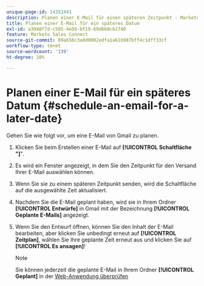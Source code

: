 ```yaml
---
unique-page-id: 14352441
description: Planen einer E-Mail für einen späteren Zeitpunkt - Marketo-Dokumente - Produktdokumentation
title: Planen einer E-Mail für ein späteres Datum
exl-id: a3948f7d-c505-4e56-bf19-69d660c61740
feature: Marketo Sales Connect
source-git-commit: 09a656c3a0d0002edfa1a61b987bff4c1dff33cf
workflow-type: tm+mt
source-wordcount: '139'
ht-degree: 10%

---
```


# Planen einer E-Mail für ein späteres Datum {#schedule-an-email-for-a-later-date}

Gehen Sie wie folgt vor, um eine E-Mail von Gmail zu planen.

1. Klicken Sie beim Erstellen einer E-Mail auf **[!UICONTROL Schaltfläche &quot;]**&quot;.

1. Es wird ein Fenster angezeigt, in dem Sie den Zeitpunkt für den Versand Ihrer E-Mail auswählen können.

1. Wenn Sie sie zu einem späteren Zeitpunkt senden, wird die Schaltfläche auf die ausgewählte Zeit aktualisiert.

1. Nachdem Sie die E-Mail geplant haben, wird sie in Ihrem Ordner **[!UICONTROL Entwürfe]** in Gmail mit der Bezeichnung **[!UICONTROL Geplante E-Mails]** angezeigt.

1. Wenn Sie den Entwurf öffnen, können Sie den Inhalt der E-Mail bearbeiten, aber klicken Sie unbedingt erneut auf **[!UICONTROL Zeitplan]**, wählen Sie Ihre geplante Zeit erneut aus und klicken Sie auf **[!UICONTROL Es ansagen]**!

   >[!NOTE]
   >
   >Sie können jederzeit die geplante E-Mail in Ihrem Ordner **[!UICONTROL Geplant]** in der [Web-Anwendung überprüfen](https://toutapp.com/login)
